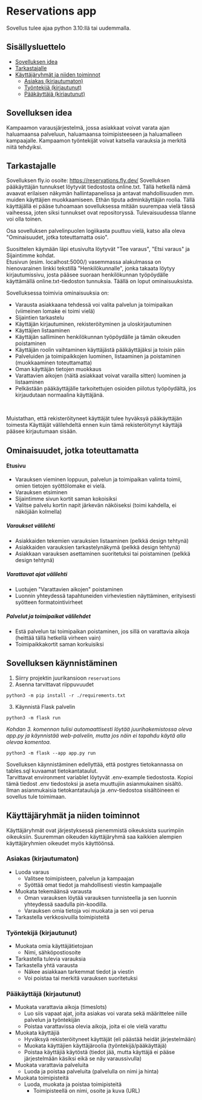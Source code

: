 # Reservations app

Sovellus tulee ajaa python 3.10:llä tai uudemmalla.

## Sisällysluettelo
- [Sovelluksen idea](#sovelluksen-idea)
- [Tarkastajalle](#tarkastajalle)
- [Käyttäjäryhmät ja niiden toiminnot](#käyttäjäryhmät-ja-niiden-toiminnot)
    * [Asiakas (kirjautumaton)](#asiakas-kirjautumaton)
    * [Työntekijä (kirjautunut)](#työntekijä-kirjautunut)
    * [Pääkäyttäjä (kirjautunut)](#pääkäyttäjä-kirjautunut)

<a name="sovelluksen-idea"></a>
## Sovelluksen idea
Kampaamon varausjärjestelmä, jossa asiakkaat voivat varata ajan haluamaansa palveluun, haluamaansa toimipisteeseen ja haluamalleen kampaajalle. Kampaamon työntekijät voivat katsella varauksia ja merkitä niitä tehdyiksi.

<a name="tarkastajalle"></a>
## Tarkastajalle
Sovelluksen fly.io osoite: https://reservations.fly.dev/
Sovelluksen pääkäyttäjän tunnukset löytyvät tiedostosta online.txt. Tällä hetkellä nämä avaavat erilaisen näkymän hallintapanelissa ja antavat mahdollisuuden mm. muiden käyttäjien muokkaamiseen. Ethän tiputa adminkäyttäjän roolia. Tällä käyttäjällä ei pääse tuhoamaan sovelluksessa mitään suurempaa vielä tässä vaiheessa, joten siksi tunnukset ovat repositoryssä. Tulevaisuudessa tilanne voi olla toinen.

Osa sovelluksen palvelinpuolen logiikasta puuttuu vielä, katso alla oleva "Ominaisuudet, jotka toteuttamatta osio".
<br>

Suosittelen käymään läpi etusivulta löytyvät "Tee varaus", "Etsi varaus" ja Sijaintimme kohdat.<br>
Etusivun (esim. localhost:5000/) vasemmassa alakulmassa on hienovarainen linkki tekstillä "Henkilökunnalle", jonka takaata löytyy kirjautumissivu, josta pääsee suoraan henkilökunnan työpöydälle käyttämällä online.txt-tiedoston tunnuksia. Täällä on loput ominaisuuksista.
<br>

Sovelluksessa toimivia ominaisuuksia on:
- Varausta asiakkaana tehdessä voi valita palvelun ja toimipaikan (viimeinen lomake ei toimi vielä)
- Sijaintien tarkastelu
- Käyttäjän kirjautuminen, rekisteröityminen ja uloskirjautuminen
- Käyttäjien listaaminen
- Käyttäjän salliminen henkilökunnan työpöydälle ja tämän oikeuden poistaminen
- Käyttäjän roolin vaihtaminen käyttäjästä pääkäyttäjäksi ja toisin päin
- Palveluiden ja toimipaikkojen luominen, listaaminen ja poistaminen (muokkaaminen toteuttamatta)
- Oman käyttäjän tietojen muokkaus
- Varattavien aikojen (näitä asiakkaat voivat varailla sitten) luominen ja listaaminen
- Pelkästään pääkäyttäjälle tarkoitettujen osioiden piilotus työpöydältä, jos kirjaudutaan normaalina käyttäjänä.
<br>

Muistathan, että rekisteröityneet käyttäjät tulee hyväksyä pääkäyttäjän toimesta Käyttäjät välilehdeltä ennen kuin tämä rekisteröitynyt käyttäjä pääsee kirjautumaan sisään.

## Ominaisuudet, jotka toteuttamatta
#### Etusivu
- Varauksen vieminen loppuun, palvelun ja toimipaikan valinta toimii, omien tietojen syöttölomake ei vielä.
- Varauksen etsiminen
- Sijaintimme sivun kortit saman kokoisiksi
- Valitse palvelu kortin napit järkevän näköiseksi (toimi kahdella, ei näköjään kolmella)
##### Varaukset välilehti
- Asiakkaiden tekemien varauksien listaaminen (pelkkä design tehtynä)
- Asiakkaiden varauksien tarkastelynäkymä (pelkkä design tehtynä)
- Asiakkaan varauksen asettaminen suoritetuksi tai poistaminen (pelkkä design tehtynä)

##### Varattavat ajat välilehti
- Luotujen "Varattavien aikojen" poistaminen
- Luonnin yhteydessä tapahtuneiden virheviestien näyttäminen, erityisesti syötteen formatointivirheet

##### Palvelut ja toimipaikat välilehdet
- Estä palvelun tai toimipaikan poistaminen, jos sillä on varattavia aikoja (heittää tällä hetkellä virheen vain)
- Toimipaikkakortit saman korkuisiksi


## Sovelluksen käynnistäminen
1. Siirry projektin juurikansioon `reservations`
2. Asenna tarvittavat riippuvuudet
```shell
python3 -m pip install -r ./requirements.txt
```
3. Käynnistä Flask palvelin
```shell
python3 -m flask run
```

_Kohdan 3. komennon tulisi automaattisesti löytää juurihakemistossa oleva app.py ja käynnistää web-palvelin, mutta jos näin ei tapahdu käytä alla olevaa komentoa._
```shell
python3 -m flask --app app.py run
```

Sovelluksen käynnistäminen edellyttää, että postgres tietokannassa on tables.sql kuvaamat tietokantataulut.
<br>
Tarvittavat environment variablet löytyvät .env-example tiedostosta. Kopioi tämä tiedost .env tiedostoksi ja aseta muuttujiin asianmukainen sisältö.
Ilman asianmukaisia tietokantatauluja ja .env-tiedostoa sisältöineen ei sovellus tule toimimaan.

<a name="käyttäjäryhmät-ja-niiden-toiminnot"></a>
## Käyttäjäryhmät ja niiden toiminnot
Käyttäjäryhmät ovat järjestyksessä pienemmistä oikeuksista suurimpiin oikeuksiin. Suuremman oikeuden käyttäjäryhmä saa kaikkien alempien käyttäjäryhmien oikeudet myös käyttöönsä.

<a name="asiakas-kirjautumaton"></a>
### Asiakas (kirjautumaton)
- Luoda varaus
  - Valitsee toimipisteen, palvelun ja kampaajan
  - Syöttää omat tiedot ja mahdollisesti viestin kampaajalle
- Muokata tekemäänsä varausta
  - Oman varauksen löytää varauksen tunnisteella ja sen luonnin yhteydessä saadulla pin-koodilla.
  - Varauksen omia tietoja voi muokata ja sen voi perua
- Tarkastella verkkosivuilla toimipisteitä

<a name="työntekijä-kirjautunut"></a>
### Työntekijä (kirjautunut)
- Muokata omia käyttäjätietojaan
  - Nimi, sähköpostiosoite
- Tarkastella tulevia varauksia
- Tarkastella yhtä varausta
  - Näkee asiakkaan tarkemmat tiedot ja viestin
  - Voi poistaa tai merkitä varauksen suoritetuksi

<a name="pääkäyttäjä-kirjautunut"></a>
### Pääkäyttäjä (kirjautunut)
- Muokata varattavia aikoja (timeslots)
  - Luo siis vapaat ajat, joita asiakas voi varata sekä määrittelee niille palvelun ja työntekijän
  - Poistaa varattavissa olevia aikoja, joita ei ole vielä varattu
- Muokata käyttäjiä
  - Hyväksyä rekisteröityneet käyttäjät (eli päästää heidät järjestelmään)
  - Muokata käyttäjien käyttäjäroolia (työntekijä/pääkäyttäjä)
  - Poistaa käyttäjiä käytöstä (tiedot jää, mutta käyttäjä ei pääse järjestelmään käsiksi eikä se näy varaussivulla)
- Muokata varattavia palveluita
  - Luoda ja poistaa palveluita (palvelulla on nimi ja hinta)
- Muokata toimipisteitä
  - Luoda, muokata ja poistaa toimipisteitä
    - Toimipisteellä on nimi, osoite ja kuva (URL)